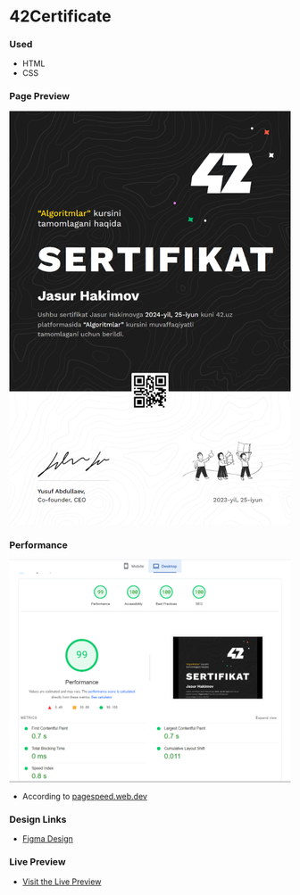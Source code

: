 # 42Certificate

### Used
* HTML
* CSS

### Page Preview

![Webpage Preview](/assets/images/complete_screenshot.png)

### Performance

![Performance](/assets/images/performance.png)
- According to [pagespeed.web.dev](https://pagespeed.web.dev/)

### Design Links
* [Figma Design](https://www.figma.com/design/AnnzTBvG9v8KBTGHWaAJCZ/42Certificate?node-id=1-2&t=ESG6A9UGjZBcRXoE-0)

### Live Preview
* [Visit the Live Preview](https://certificate-42.vercel.app/)
